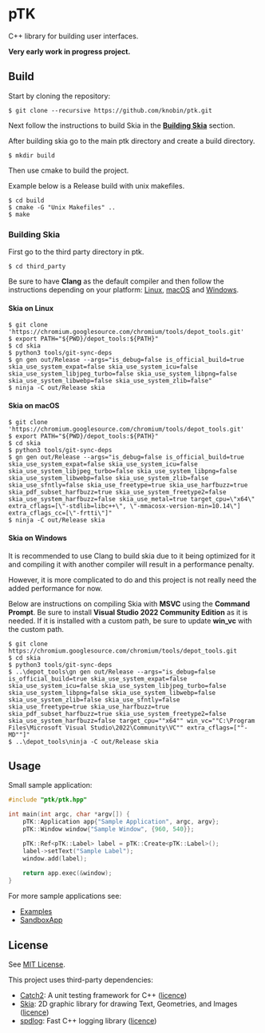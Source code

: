 # pTK
C++ library for building user interfaces.

**Very early work in progress project.**

## Build
Start by cloning the repository:

```shell
$ git clone --recursive https://github.com/knobin/ptk.git
```

Next follow the instructions to build Skia in the **[Building Skia](#building-skia)** section.

After building skia go to the main ptk directory and create a build directory.

```shell
$ mkdir build
```

Then use cmake to build the project.

Example below is a Release build with unix makefiles.

```shell
$ cd build
$ cmake -G "Unix Makefiles" ..
$ make
```

### Building Skia

First go to the third party directory in ptk.

```shell
$ cd third_party
```

Be sure to have **Clang** as the default compiler and then follow the instructions depending on your platform: [Linux](#skia-on-linux), [macOS](#skia-on-macos) and [Windows](#skia-on-windows).

#### Skia on Linux

```shell
$ git clone 'https://chromium.googlesource.com/chromium/tools/depot_tools.git'
$ export PATH="${PWD}/depot_tools:${PATH}"
$ cd skia
$ python3 tools/git-sync-deps
$ gn gen out/Release --args="is_debug=false is_official_build=true skia_use_system_expat=false skia_use_system_icu=false skia_use_system_libjpeg_turbo=false skia_use_system_libpng=false skia_use_system_libwebp=false skia_use_system_zlib=false"
$ ninja -C out/Release skia
```

#### Skia on macOS

```shell
$ git clone 'https://chromium.googlesource.com/chromium/tools/depot_tools.git'
$ export PATH="${PWD}/depot_tools:${PATH}"
$ cd skia
$ python3 tools/git-sync-deps
$ gn gen out/Release --args="is_debug=false is_official_build=true skia_use_system_expat=false skia_use_system_icu=false skia_use_system_libjpeg_turbo=false skia_use_system_libpng=false skia_use_system_libwebp=false skia_use_system_zlib=false skia_use_sfntly=false skia_use_freetype=true skia_use_harfbuzz=true skia_pdf_subset_harfbuzz=true skia_use_system_freetype2=false skia_use_system_harfbuzz=false skia_use_metal=true target_cpu=\"x64\" extra_cflags=[\"-stdlib=libc++\", \"-mmacosx-version-min=10.14\"] extra_cflags_cc=[\"-frtti\"]"
$ ninja -C out/Release skia
```

#### Skia on Windows
It is recommended to use Clang to build skia due to it being optimized for it and compiling it with another compiler will result in a performance penalty.

However, it is more complicated to do and this project is not really need the added performance for now.

Below are instructions on compiling Skia with **MSVC** using the **Command Prompt**.
Be sure to install **Visual Studio 2022 Community Edition** as it is needed. If it is installed with a custom path, be sure to update **win_vc** with the custom path.

```shell
$ git clone https://chromium.googlesource.com/chromium/tools/depot_tools.git
$ cd skia
$ python3 tools/git-sync-deps
$ ..\depot_tools\gn gen out/Release --args="is_debug=false is_official_build=true skia_use_system_expat=false skia_use_system_icu=false skia_use_system_libjpeg_turbo=false skia_use_system_libpng=false skia_use_system_libwebp=false skia_use_system_zlib=false skia_use_sfntly=false skia_use_freetype=true skia_use_harfbuzz=true skia_pdf_subset_harfbuzz=true skia_use_system_freetype2=false skia_use_system_harfbuzz=false target_cpu=""x64"" win_vc=""C:\Program Files\Microsoft Visual Studio\2022\Community\VC"" extra_cflags=[""-MD""]"
$ ..\depot_tools\ninja -C out/Release skia
```

## Usage
Small sample application:

```cpp
#include "ptk/ptk.hpp"

int main(int argc, char *argv[]) {
    pTK::Application app{"Sample Application", argc, argv};
    pTK::Window window{"Sample Window", {960, 540}};

    pTK::Ref<pTK::Label> label = pTK::Create<pTK::Label>();
    label->setText("Sample Label");
    window.add(label);
    
    return app.exec(&window);
}
```

For more sample applications see:
* [Examples](example)
* [SandboxApp](sandbox)

## License
See [MIT License](LICENSE).

This project uses third-party dependencies:
* [Catch2](https://github.com/catchorg/Catch2): A unit testing framework for C++ ([licence](https://github.com/catchorg/Catch2/blob/devel/LICENSE.txt))
* [Skia](https://github.com/google/skia): 2D graphic library for drawing Text, Geometries, and Images ([licence](https://github.com/google/skia/blob/master/LICENSE))
* [spdlog](https://github.com/gabime/spdlog): Fast C++ logging library ([licence](https://github.com/gabime/spdlog/blob/master/LICENSE))
